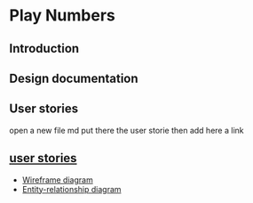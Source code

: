 # Play Numbers

## Introduction


## Design documentation

## User stories

open a new file md put there the user storie then add here a link
 ## [user stories](user-stories.md)
 
 
 

* [Wireframe diagram](wireframe.md)
* [Entity-relationship diagram](erd.md)